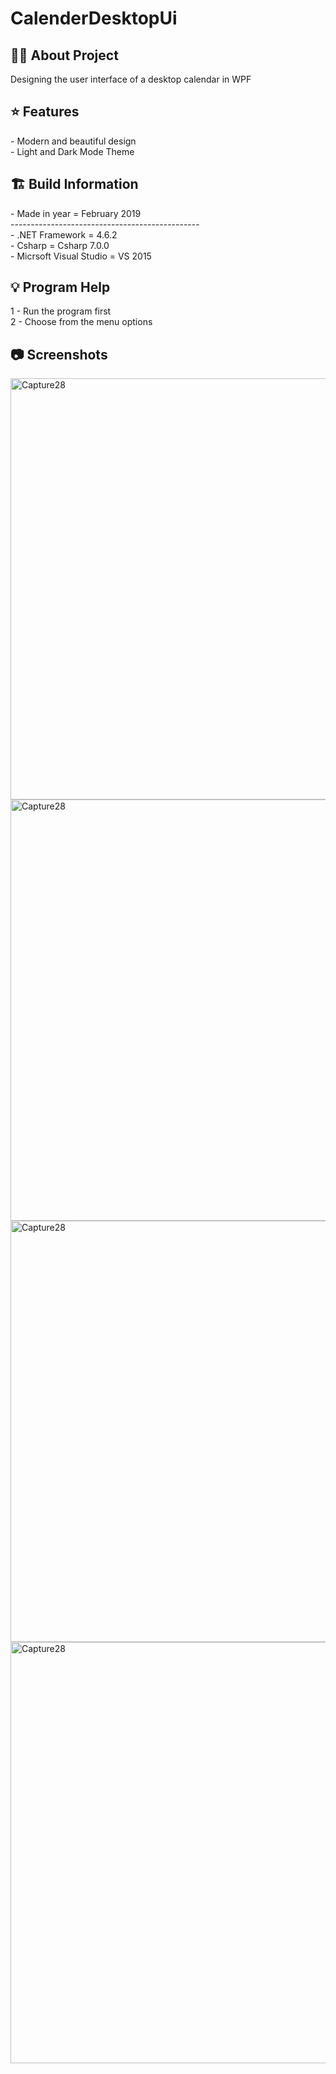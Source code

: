 # CalenderDesktopUi

<h2> 👨‍💻 About Project</h2>
Designing the user interface of a desktop calendar in WPF<br />

<h2> ⭐ Features</h2>
- Modern and beautiful design <br />
- Light and Dark Mode Theme <br />

<h2> 🏗 Build Information</h2>
- Made in year = February 2019 <br />
----------------------------------------------- <br />
- .NET Framework =  4.6.2 <br />
- Csharp = Csharp 7.0.0 <br />
- Micrsoft Visual Studio = VS 2015 <br />

<h2> 💡 Program Help</h2>
1 - Run the program first<br />
2 - Choose from the menu options<br />

<h2>📷 Screenshots</h2>
<img width="674" alt="Capture28" src="https://github.com/user-attachments/assets/9c764886-dc38-4877-a2ed-a907ffb075d0">
<img width="674" alt="Capture28" src="https://github.com/user-attachments/assets/def35187-834e-4cc4-961e-f83bc1fa28e5">
<img width="674" alt="Capture28" src="https://github.com/user-attachments/assets/8ea97014-c85e-41fd-a623-d12e71fc9a56">
<img width="674" alt="Capture28" src="https://github.com/user-attachments/assets/70aac87f-a760-4b97-9e43-63a5bf114c25">
